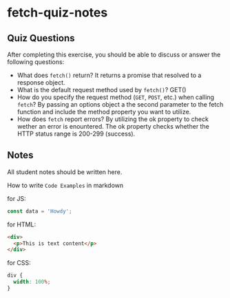 # fetch-quiz-notes

## Quiz Questions

After completing this exercise, you should be able to discuss or answer the following questions:

- What does `fetch()` return?
  It returns a promise that resolved to a response object.
- What is the default request method used by `fetch()`?
  GET()
- How do you specify the request method (`GET`, `POST`, etc.) when calling `fetch`?
  By passing an options object a the second parameter to the fetch function and include the method property you want to utilize.
- How does `fetch` report errors?
  By utilizing the ok property to check wether an error is enountered. The ok property checks whether the HTTP status range is 200-299 (success).

## Notes

All student notes should be written here.

How to write `Code Examples` in markdown

for JS:

```javascript
const data = 'Howdy';
```

for HTML:

```html
<div>
  <p>This is text content</p>
</div>
```

for CSS:

```css
div {
  width: 100%;
}
```
